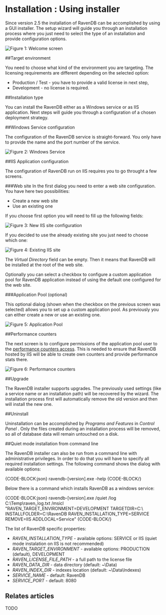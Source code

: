 # Installation : Using installer

Since version 2.5 the installation of RavenDB can be accomplished by using a GUI installer. The setup wizard will guide you through an installation process where you just need to
select the type of an installation and provide configuration options.

![Figure 1: Welcome screen](images/installer_welcome_screen.png)

##Target environment

You need to choose what kind of the environment you are targeting. The licensing requirements are different depending on the selected option:

* Production / Test - you have to provide a valid license in next step,
* Development - no license is required.

##Installation type

You can install the RavenDB either as a Windows service or as IIS application. Next steps will guide you through a configuration of a chosen deployment strategy. 

##Windows Service configuration

The configuration of the RavenDB service is straight-forward. You only have to provide the name and the port number of the service.

![Figure 2: Windows Service](images/installer_windows_service.png)

##IIS Application configuration

The configuration of RavenDB run on IIS requires you to go throught a few screens. 

###Web site
In the first dialog you need to enter a web site configuration. You have here two possibilities:

* Create a new web site
* Use an existing one

If you choose first option you will need to fill up the following fields:

![Figure 3: New IIS site configuration](images/installer_iis_new_site.png)

If you decided to use the already existing site you just need to choose which one:

![Figure 4: Existing IIS site](images/installer_iis_existing_site.png)

The _Virtual Directory_ field can be empty. Then it means that RavenDB will be installed at the root of the web site.

Optionally you can select a checkbox to configure a custom application pool for RavenDB application instead of using the default one configured for the web site.

###Application Pool (optional)

This optional dialog (shown when the checkbox on the previous screen was selected) allows you to set up a custom application pool. As previously you can either create a new or use an existing one.

![Figure 5: Application Pool](images/installer_iis_application_pool.png)

##Performance counters

The next screen is to configure permissions of the application pool user to the [performance counters access](../administration/perf-counters). This is needed to ensure that RavenDB hosted by IIS
will be able to create own counters and provide performance stats there.

![Figure 6: Performance counters](images/installer_iis_performance_counters.png)

##Upgrade

The RavenDB installer supports upgrades. The previously used settings (like a service name or an installation path) will be recovered by the wizard. The installation process first will 
automatically remove the old version and then will install the new one.

##Uninstall

Uninstallation can be accomplished by _Programs and Features_ in _Control Panel_ . Only the files created during an installation process will be removed, so all of database data will remain untouched on a disk.


##Quiet mode installation from command line

The RavenDB installer can also be run from a command line with administrative privileges. In order to do that you will have to specify all required installation
settings. The following command shows the dialog with available options:

{CODE-BLOCK:json}
	ravendb-[version].exe -help
{CODE-BLOCK/}

Below there is a command which installs RavenDB as a windows service:

{CODE-BLOCK:json}
	ravendb-[version].exe /quiet /log C:\Temp\raven_log.txt /msicl "RAVEN_TARGET_ENVIRONMENT=DEVELOPMENT TARGETDIR=C:\ INSTALLFOLDER=C:\RavenDB RAVEN_INSTALLATION_TYPE=SERVICE REMOVE=IIS ADDLOCAL=Service"
{CODE-BLOCK/}

The list of RavenDB specific properties:

* <em>RAVEN_INSTALLATION_TYPE</em> - available options: SERVICE or IIS (quiet mode instalation on IIS is not recommended)
* <em>RAVEN_TARGET_ENVIRONMENT</em> - available options: PRODUCTION (default), DEVELOPMENT
* <em>RAVEN_LICENSE_FILE_PATH</em> - a full path to the license file
* <em>RAVEN_DATA_DIR</em> - data directory (default: ~\Data)
* <em>RAVEN_INDEX_DIR</em> - indexes location (default: ~\Data\Indexes)
* <em>SERVICE_NAME</em> - default: RavenDB
* <em>SERVICE_PORT</em> - default: 8080

## Relates articles

TODO